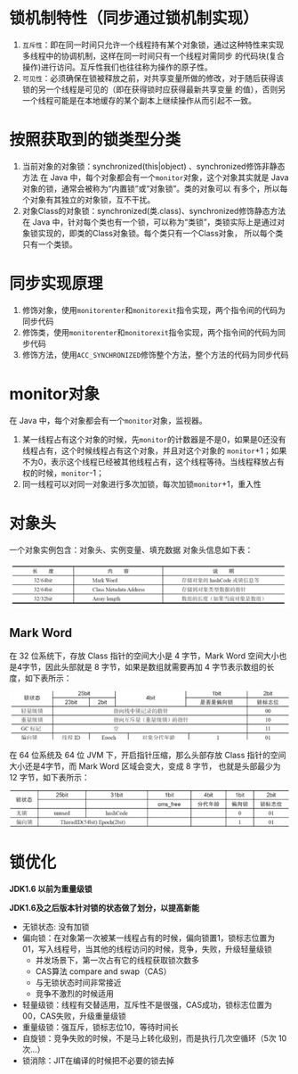 # 锁机制特性（同步通过锁机制实现）
1. `互斥性`：即在同一时间只允许一个线程持有某个对象锁，通过这种特性来实现多线程中的协调机制，这样在同一时间只有一个线程对需同步
    的代码块(复合操作)进行访问。互斥性我们也往往称为操作的原子性。
2. `可见性`：必须确保在锁被释放之前，对共享变量所做的修改，对于随后获得该锁的另一个线程是可见的（即在获得锁时应获得最新共享变量
    的值），否则另一个线程可能是在本地缓存的某个副本上继续操作从而引起不一致。

# 按照获取到的锁类型分类
1. 当前对象的对象锁：synchronized(this|object) 、synchronized修饰非静态方法
   在 Java 中，每个对象都会有一个`monitor`对象，这个对象其实就是 Java 对象的锁，通常会被称为“内置锁”或“对象锁”。类的对象可以
   有多个，所以每个对象有其独立的对象锁，互不干扰。
2. 对象Class的对象锁：synchronized(类.class)、synchronized修饰静态方法
   在 Java 中，针对每个类也有一个锁，可以称为“类锁”，类锁实际上是通过对象锁实现的，即类的Class对象锁。每个类只有一个Class对象，
   所以每个类只有一个类锁。
   
# 同步实现原理
1. 修饰对象，使用`monitorenter`和`monitorexit`指令实现，两个指令间的代码为同步代码
2. 修饰类，使用`monitorenter`和`monitorexit`指令实现，两个指令间的代码为同步代码
3. 修饰方法，使用`ACC_SYNCHRONIZED`修饰整个方法，整个方法的代码为同步代码

# monitor对象
在 Java 中，每个对象都会有一个`monitor`对象，监视器。
1. 某一线程占有这个对象的时候，先`monitor`的计数器是不是0，如果是0还没有线程占有，这个时候线程占有这个对象，并且对这个对象的
   `monitor`+1；如果不为0，表示这个线程已经被其他线程占有，这个线程等待。当线程释放占有权的时候，`monitor`-1；
2. 同一线程可以对同一对象进行多次加锁，每次加锁`monitor`+1，重入性

# 对象头
一个对象实例包含：对象头、实例变量、填充数据
对象头信息如下表：

![object_head](object_head.png)

## Mark Word
在 32 位系统下，存放 Class 指针的空间大小是 4 字节，Mark Word 空间大小也是4字节，因此头部就是 8 字节，如果是数组就需要再加 4 
字节表示数组的长度，如下表所示：

![32markword](32markword.jpg)

在 64 位系统及 64 位 JVM 下，开启指针压缩，那么头部存放 Class 指针的空间大小还是4字节，而 Mark Word 区域会变大，变成 8 字节，
也就是头部最少为 12 字节，如下表所示：

![64markword](64markword.jpg)

# 锁优化
**JDK1.6 以前为重量级锁**

**JDK1.6及之后版本针对锁的状态做了划分，以提高新能**
* 无锁状态: 没有加锁
* 偏向锁：在对象第一次被某一线程占有的时候，偏向锁置1，锁标志位置为01，写入线程号，当其他的线程访问的时候，竞争，失败，升级轻量级锁
  * 并发场景下，第一次占有它的线程获取锁次数多  
  * CAS算法 compare and swap（CAS）
  * 与无锁状态时间非常接近
  * 竞争不激烈的时候适用
* 轻量级锁：线程有交替适用，互斥性不是很强，CAS成功，锁标志位置为00，CAS失败，升级重量级锁
* 重量级锁：强互斥，锁标志位10，等待时间长
* 自旋锁：竞争失败的时候，不是马上转化级别，而是执行几次空循环（5次 10次...）
* 锁消除：JIT在编译的时候把不必要的锁去掉
